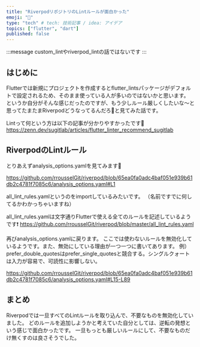 ```yaml
---
title: "RiverpodリポジトリのLintルールが面白かった"
emoji: "👾"
type: "tech" # tech: 技術記事 / idea: アイデア
topics: ["flutter", "dart"]
published: false
---
```

:::message
custom_lintやriverpod_lintの話ではないです
:::

## はじめに
Flutterでは新規にプロジェクトを作成するとflutter_lintsパッケージがデフォルトで設定されるため、そのまま使っている人が多いのではないかと思います。
というか自分がそんな感じだったのですが、もう少しルール厳しくしたいな〜と思ってたまたまRiverpodどうなってるんだろ👀と見てみた話です。

Lintって何という方は以下の記事が分かりやすかったです👀
https://zenn.dev/sugitlab/articles/flutter_linter_recommend_sugitlab

## RiverpodのLintルール
とりあえずanalysis_options.yamlを見てみます👀

https://github.com/rrousselGit/riverpod/blob/65ea0fa0adc4baf051e939b61db2c4781f7085c6/analysis_options.yaml#L1

all_lint_rules.yamlというのをimportしているみたいです。
（名前ですでに何してるかわかっちゃいますね）

all_lint_rules.yamlは文字通りFlutterで使える全てのルールを記述しているようです❗
https://github.com/rrousselGit/riverpod/blob/master/all_lint_rules.yaml

再びanalysis_options.yamlに戻ります。
ここでは使わないルールを無効化しているようです。また、無効にしている理由が一つ一つに書いてあります。
例）prefer_double_quotesはprefer_single_quotesと競合する。シングルクォートは入力が容易で、可読性に影響しない。

https://github.com/rrousselGit/riverpod/blob/65ea0fa0adc4baf051e939b61db2c4781f7085c6/analysis_options.yaml#L15-L89


## まとめ
Riverpodでは一旦すべてのLintルールを取り込んで、不要なものを無効化していました。
どのルールを追加しようかと考えていた自分としては、逆転の発想という感じで面白かったです。
一旦もっとも厳しいルールにして、不要なものだけ無くすのは良さそうでした。